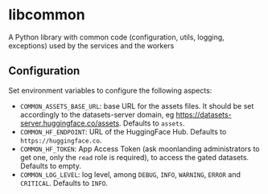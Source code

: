 # libcommon

A Python library with common code (configuration, utils, logging, exceptions) used by the services and the workers

## Configuration

Set environment variables to configure the following aspects:

- `COMMON_ASSETS_BASE_URL`: base URL for the assets files. It should be set accordingly to the datasets-server domain, eg https://datasets-server.huggingface.co/assets. Defaults to `assets`.
- `COMMON_HF_ENDPOINT`: URL of the HuggingFace Hub. Defaults to `https://huggingface.co`.
- `COMMON_HF_TOKEN`: App Access Token (ask moonlanding administrators to get one, only the `read` role is required), to access the gated datasets. Defaults to empty.
- `COMMON_LOG_LEVEL`: log level, among `DEBUG`, `INFO`, `WARNING`, `ERROR` and `CRITICAL`. Defaults to `INFO`.

